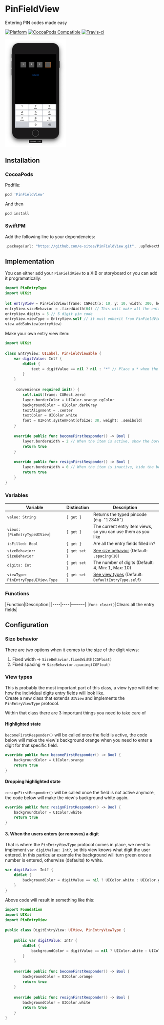 # PinFieldView

Entering PIN codes made easy

[![Platform](https://img.shields.io/cocoapods/p/PinFieldView.svg?style=flat)](http://cocoadocs.org/docsets/PinFieldView)
[![CocoaPods Compatible](https://img.shields.io/cocoapods/v/PinFieldView.svg)](http://cocoadocs.org/docsets/PinFieldView)
[![Travis-ci](https://travis-ci.com/e-sites/PinFieldView.svg?branch=master)](https://travis-ci.org/e-sites/PinFieldView)

<img src="Assets/screenshot.png" style="width:200px">


## Installation

### CocoaPods

Podfile:

```ruby
pod 'PinFieldView'
```

And then

```
pod install
```

### SwiftPM

Add the following line to your dependencies:

```swift
.package(url: "https://github.com/e-sites/PinFieldView.git", .upToNextMajor(from: "1.0.0"))
```


## Implementation

You can either add your `PinFieldView` to a XIB or storyboard or you can add it programatically:

```swift
import PinEntryType
import UIKit

let entryView = PinFieldView(frame: CGRect(x: 10, y: 10, width: 300, height: 64))
entryView.sizeBehavior = .fixedWidth(64) // This will make all the entries equal sized
entryView.digits = 5 // 5 digit pin code
entryView.viewType = EntryView.self // it must enherit from PinFieldViewable and UIView
view.addSubview(entryView)
```

Make your own entry view item:

```swift
import UIKit

class EntryView: UILabel, PinFieldViewable {
	var digitValue: Int? {
        didSet {
            text = digitValue == nil ? nil : "*" // Place a * when the digit is entered
        }
    }

     convenience required init() {
        self.init(frame: CGRect.zero)
        layer.borderColor = UIColor.orange.cgColor
        backgroundColor = UIColor.darkGray
        textAlignment = .center
        textColor = UIColor.white
        font = UIFont.systemFont(ofSize: 30, weight: .semibold)
    }

    override public func becomeFirstResponder() -> Bool {
        layer.borderWidth = 2 // When the item is active, show the border
        return true
    }

    override public func resignFirstResponder() -> Bool {
        layer.borderWidth = 0 // When the item is inactive, hide the border
        return true
    }
}

```

### Variables

|Variable|Distinction|Description|
|----|----|-------|
|`value: String`|`{ get }`|Returns the typed pincode (e.g. "12345")|
|`views: [PinEntryTypeUIView]`|`{ get }`|The current entry item views, so you can use them as you like|
|`isFilled: Bool`|`{ get }`|Are all the entry fields filled in?|
|`sizeBehavior: SizeBehavior`|`{ get set }`|[See size behavior](#sizebehavior) (Default: `.spacing(10)`|
|`digits: Int`|`{ get set }`|The number of digits (Default: 4, Min: 1, Max: 10)|
|`viewType: PinEntryTypeUIView.Type`|`{ get set }`|[See view types](#viewtype) (Default: `DefaultEntryType.self`)|


### Functions

|Function|Description|
|----|----|-------|
|`func clear()`|Clears all the entry fields|

## Configuration

<a name="#sizebehavior"></a>
### Size behavior

There are two options when it comes to the size of the digit views:

1. Fixed width → `SizeBehavior.fixedWidth(CGFloat)`
2. Fixed spacing → `SizeBehavior.spacing(CGFloat)`

<a name="#viewtype"></a>
### View types

This is probably the most important part of this class, a view type will define how the individual digits entry fields will look like.   
Create a new class that extends `UIView` and implements the `PinEntryViewType` protocol.

Within that class there are 3 important things you need to take care of

#### Highlighted state

`becomeFirstResponder()` will be called once the field is active, the code below will make the view's background orange when you need to enter a digit for that specific field.

```swift
override public func becomeFirstResponder() -> Bool {
    backgroundColor = UIColor.orange
    return true
}
```

#### Dropping highlighted state

`resignFirstResponder()` will be called once the field is not active anymore, the code below will make the view's background white again.

```swift
override public func resignFirstResponder() -> Bool {
    backgroundColor = UIColor.white
    return true
}
```

#### 3. When the users enters (or removes) a digit

That is where the `PinEntryViewType` protocol comes in place, we need to implement `var digitValue: Int?`, so this view knows what digit the user entered. In this particular example the background will turn green once a number is entered, otherwise (defaults) to white.

```swift
var digitValue: Int? {
	didSet {
		backgroundColor = digitValue == nil ? UIColor.white : UIColor.green
	}
}
```

Above code will result in something like this:

```swift
import Foundation
import UIKit
import PinEntryView

public class DigitEntryView: UIView, PinEntryViewType {

    public var digitValue: Int? {
        didSet {
            backgroundColor = digitValue == nil ? UIColor.white : UIColor.green
        }
    }

    override public func becomeFirstResponder() -> Bool {
        backgroundColor = UIColor.orange
        return true
    }

    override public func resignFirstResponder() -> Bool {
        backgroundColor = UIColor.white
        return true
    }
}
```